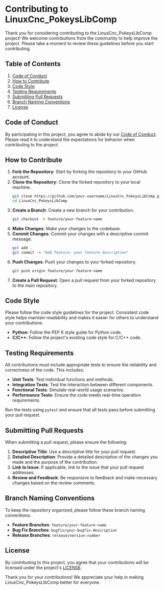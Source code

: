 # Contributing to LinuxCnc_PokeysLibComp

Thank you for considering contributing to the LinuxCnc_PokeysLibComp project! We welcome contributions from the community to help improve the project. Please take a moment to review these guidelines before you start contributing.

## Table of Contents

1. [Code of Conduct](#code-of-conduct)
2. [How to Contribute](#how-to-contribute)
3. [Code Style](#code-style)
4. [Testing Requirements](#testing-requirements)
5. [Submitting Pull Requests](#submitting-pull-requests)
6. [Branch Naming Conventions](#branch-naming-conventions)
7. [License](#license)

## Code of Conduct

By participating in this project, you agree to abide by our [Code of Conduct](CODE_OF_CONDUCT.md). Please read it to understand the expectations for behavior when contributing to the project.

## How to Contribute

1. **Fork the Repository**: Start by forking the repository to your GitHub account.
2. **Clone the Repository**: Clone the forked repository to your local machine.
   ```bash
   git clone https://github.com/your-username/LinuxCnc_PokeysLibComp.git
   cd LinuxCnc_PokeysLibComp
   ```
3. **Create a Branch**: Create a new branch for your contribution.
   ```bash
   git checkout -b feature/your-feature-name
   ```
4. **Make Changes**: Make your changes to the codebase.
5. **Commit Changes**: Commit your changes with a descriptive commit message.
   ```bash
   git add .
   git commit -m "Add feature: your feature description"
   ```
6. **Push Changes**: Push your changes to your forked repository.
   ```bash
   git push origin feature/your-feature-name
   ```
7. **Create a Pull Request**: Open a pull request from your forked repository to the main repository.

## Code Style

Please follow the code style guidelines for the project. Consistent code style helps maintain readability and makes it easier for others to understand your contributions.

- **Python**: Follow the PEP 8 style guide for Python code.
- **C/C++**: Follow the project's existing code style for C/C++ code.

## Testing Requirements

All contributions must include appropriate tests to ensure the reliability and correctness of the code. This includes:

- **Unit Tests**: Test individual functions and methods.
- **Integration Tests**: Test the interaction between different components.
- **Functional Tests**: Simulate real-world usage scenarios.
- **Performance Tests**: Ensure the code meets real-time operation requirements.

Run the tests using `pytest` and ensure that all tests pass before submitting your pull request.

## Submitting Pull Requests

When submitting a pull request, please ensure the following:

1. **Descriptive Title**: Use a descriptive title for your pull request.
2. **Detailed Description**: Provide a detailed description of the changes you made and the purpose of the contribution.
3. **Link to Issue**: If applicable, link to the issue that your pull request addresses.
4. **Review and Feedback**: Be responsive to feedback and make necessary changes based on the review comments.

## Branch Naming Conventions

To keep the repository organized, please follow these branch naming conventions:

- **Feature Branches**: `feature/your-feature-name`
- **Bug Fix Branches**: `bugfix/your-bugfix-description`
- **Release Branches**: `release/version-number`

## License

By contributing to this project, you agree that your contributions will be licensed under the project's [LICENSE](LICENSE).

Thank you for your contributions! We appreciate your help in making LinuxCnc_PokeysLibComp better for everyone.
